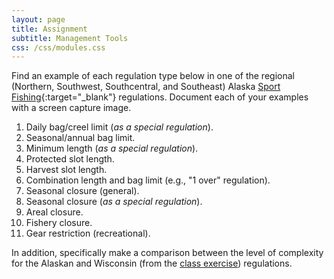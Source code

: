 ```yaml
---
layout: page
title: Assignment
subtitle: Management Tools
css: /css/modules.css
---
```


Find an example of each regulation type below in one of the regional (Northern, Southwest, Southcentral, and Southeast) Alaska [Sport Fishing](http://www.adfg.alaska.gov/index.cfm?adfg=fishregulations.sport){:target="_blank"} regulations. Document each of your examples with a screen capture image.

1. Daily bag/creel limit (*as a special regulation*).
1. Seasonal/annual bag limit.
1. Minimum length (*as a special regulation*).
1. Protected slot length.
1. Harvest slot length.
1. Combination length and bag limit (e.g., "1 over" regulation).
1. Seasonal closure (general).
1. Seasonal closure (*as a special regulation*).
1. Areal closure.
1. Fishery closure.
1. Gear restriction (recreational).

In addition, specifically make a comparison between the level of complexity for the Alaskan and Wisconsin (from the [class exercise](../CEX/ManagementTools_CEX1.md)) regulations.
